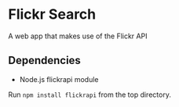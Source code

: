# Flickr Search
A web app that makes use of the Flickr API

## Dependencies
- Node.js flickrapi module

Run `npm install flickrapi` from the top directory.
